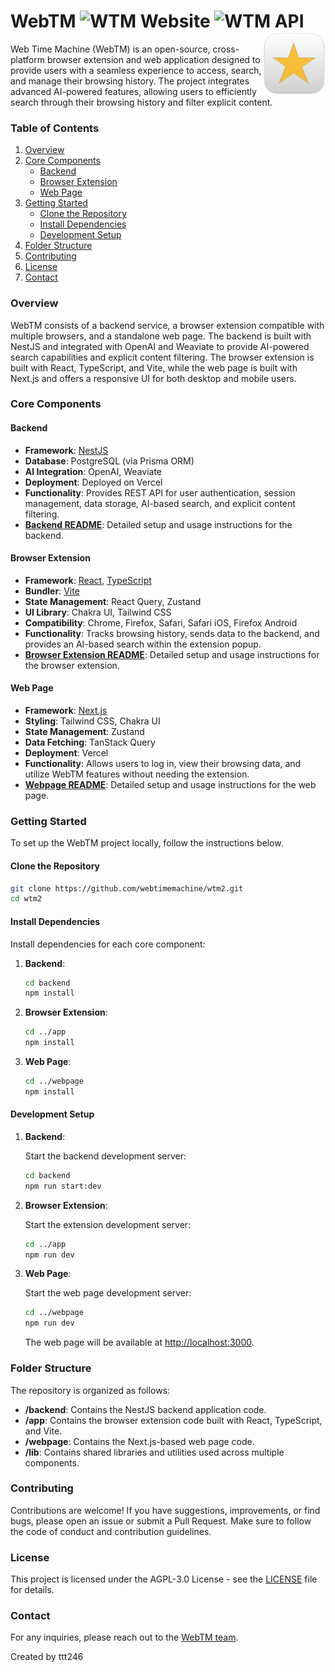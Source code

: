 # WebTM ![WTM  Website](https://cronitor.io/badges/CbeIhd/production/7FN5-J8hdv7hTI7zSN0Yyc6TBw0.svg) ![WTM  API](https://cronitor.io/badges/DOrpsj/production/0PbZKWShlq8iS_6_sPowwKHxKVI.svg)<img align="right" width="100" height="100" src="./apps/extension/public/app-icon.png">

Web Time Machine (WebTM) is an open-source, cross-platform browser extension and web application designed to provide users with a seamless experience to access, search, and manage their browsing history. The project integrates advanced AI-powered features, allowing users to efficiently search through their browsing history and filter explicit content.

### Table of Contents

1. [Overview](#overview)
2. [Core Components](#core-components)
   - [Backend](#backend)
   - [Browser Extension](#browser-extension)
   - [Web Page](#web-page)
3. [Getting Started](#getting-started)
   - [Clone the Repository](#clone-the-repository)
   - [Install Dependencies](#install-dependencies)
   - [Development Setup](#development-setup)
4. [Folder Structure](#folder-structure)
5. [Contributing](#contributing)
6. [License](#license)
7. [Contact](#contact)

### Overview

WebTM consists of a backend service, a browser extension compatible with multiple browsers, and a standalone web page. The backend is built with NestJS and integrated with OpenAI and Weaviate to provide AI-powered search capabilities and explicit content filtering. The browser extension is built with React, TypeScript, and Vite, while the web page is built with Next.js and offers a responsive UI for both desktop and mobile users.

### Core Components

#### Backend

- **Framework**: [NestJS](https://nestjs.com/)
- **Database**: PostgreSQL (via Prisma ORM)
- **AI Integration**: OpenAI, Weaviate
- **Deployment**: Deployed on Vercel
- **Functionality**: Provides REST API for user authentication, session management, data storage, AI-based search, and explicit content filtering.
- **[Backend README](apps/backend/README.md)**: Detailed setup and usage instructions for the backend.

#### Browser Extension

- **Framework**: [React](https://reactjs.org/), [TypeScript](https://www.typescriptlang.org/)
- **Bundler**: [Vite](https://vitejs.dev/)
- **State Management**: React Query, Zustand
- **UI Library**: Chakra UI, Tailwind CSS
- **Compatibility**: Chrome, Firefox, Safari, Safari iOS, Firefox Android
- **Functionality**: Tracks browsing history, sends data to the backend, and provides an AI-based search within the extension popup.
- **[Browser Extension README](apps/extension/README.md)**: Detailed setup and usage instructions for the browser extension.

#### Web Page

- **Framework**: [Next.js](https://nextjs.org/)
- **Styling**: Tailwind CSS, Chakra UI
- **State Management**: Zustand
- **Data Fetching**: TanStack Query
- **Deployment**: Vercel
- **Functionality**: Allows users to log in, view their browsing data, and utilize WebTM features without needing the extension.
- **[Webpage README](apps/webpage/README.md)**: Detailed setup and usage instructions for the web page.

### Getting Started

To set up the WebTM project locally, follow the instructions below.

#### Clone the Repository

```bash
git clone https://github.com/webtimemachine/wtm2.git
cd wtm2
```

#### Install Dependencies

Install dependencies for each core component:

1. **Backend**:

   ```bash
   cd backend
   npm install
   ```

2. **Browser Extension**:

   ```bash
   cd ../app
   npm install
   ```

3. **Web Page**:

   ```bash
   cd ../webpage
   npm install
   ```

#### Development Setup

1. **Backend**:

   Start the backend development server:

   ```bash
   cd backend
   npm run start:dev
   ```

2. **Browser Extension**:

   Start the extension development server:

   ```bash
   cd ../app
   npm run dev
   ```

3. **Web Page**:

   Start the web page development server:

   ```bash
   cd ../webpage
   npm run dev
   ```

   The web page will be available at [http://localhost:3000](http://localhost:3000).

### Folder Structure

The repository is organized as follows:

- **/backend**: Contains the NestJS backend application code.
- **/app**: Contains the browser extension code built with React, TypeScript, and Vite.
- **/webpage**: Contains the Next.js-based web page code.
- **/lib**: Contains shared libraries and utilities used across multiple components.

### Contributing

Contributions are welcome! If you have suggestions, improvements, or find bugs, please open an issue or submit a Pull Request. Make sure to follow the code of conduct and contribution guidelines.

### License

This project is licensed under the AGPL-3.0 License - see the [LICENSE](LICENSE) file for details.

### Contact

For any inquiries, please reach out to the [WebTM team](https://www.webtm.io).

Created by ttt246

